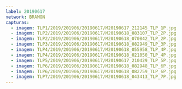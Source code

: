 ```yaml
---
label: 20190617
network: BRAMON
capturas:
  - imagem: TLP1/2019/201906/20190617/M20190617_212145_TLP_1P.jpg
  - imagem: TLP2/2019/201906/20190617/M20190618_083107_TLP_2P.jpg
  - imagem: TLP2/2019/201906/20190617/M20190618_070842_TLP_2P.jpg
  - imagem: TLP3/2019/201906/20190617/M20190618_082949_TLP_3P.jpg
  - imagem: TLP4/2019/201906/20190617/M20190618_055958_TLP_4P.jpg
  - imagem: TLP4/2019/201906/20190617/M20190618_021050_TLP_4P.jpg
  - imagem: TLP5/2019/201906/20190617/M20190617_210429_TLP_5P.jpg
  - imagem: TLP6/2019/201906/20190617/M20190618_082948_TLP_6P.jpg
  - imagem: TLP6/2019/201906/20190617/M20190618_082759_TLP_6P.jpg
  - imagem: TLP7/2019/201906/20190617/M20190618_043413_TLP_7P.jpg
---
```

